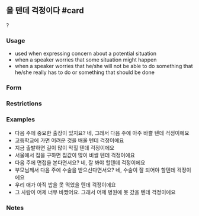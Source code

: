 ## 을 텐데 걱정이다 #card
?
### Usage
- used when expressing concern about a potential situation
- when a speaker worries that some situation might happen
- when a speaker worries  that he/she will not be able to do something that he/she really has to do or something that should be done
### Form
### Restrictions
### Examples
- 다음 주에 중요한 출장이 있지요?
	네, 그래서 다음 주에 아주 바쁠 텐데 걱정이에요
- 고등학교에 가면 어려운 것을 배울 텐데 걱정이에요
- 지금 출발하면 길이 많이 막힐 텐데 걱정이에요
- 서울에서 집을 구하면 집값이 많이 비쌀 텐데 걱정이에요
- 다음 주에 면접을 본다면서요?
	네, 잘 봐야 할텐데 걱정이에요
- 부모님께서 다음 주에 수술을 받으신다면서요?
	네, 수술이 잘 되어야 할텐데 걱정이에요
- 우리 애가 아직 밥을 못 먹었을 텐데 걱정이에요
- 그 사람이 어제 너무 바빴어요. 그래서 어제 병원에 못 갔을 텐데 걱정이에요
### Notes
<!--SR:!2024-09-11,7,270-->